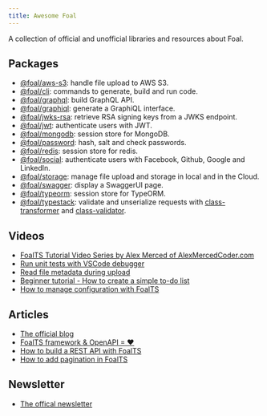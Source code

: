 ```yaml
---
title: Awesome Foal
---
```


A collection of official and unofficial libraries and resources about Foal.

## Packages

- [@foal/aws-s3](https://www.npmjs.com/package/@foal/aws-s3): handle file upload to AWS S3.
- [@foal/cli](https://www.npmjs.com/package/@foal/cli): commands to generate, build and run code.
- [@foal/graphql](https://www.npmjs.com/package/@foal/graphql): build GraphQL API.
- [@foal/graphiql](https://www.npmjs.com/package/@foal/graphiql): generate a GraphiQL interface.
- [@foal/jwks-rsa](https://www.npmjs.com/package/@foal/jwks-rsa): retrieve RSA signing keys from a JWKS endpoint.
- [@foal/jwt](https://www.npmjs.com/package/@foal/jwt): authenticate users with JWT.
- [@foal/mongodb](https://www.npmjs.com/package/@foal/mongodb): session store for MongoDB.
- [@foal/password](https://www.npmjs.com/package/@foal/password): hash, salt and check passwords.
- [@foal/redis](https://www.npmjs.com/package/@foal/redis): session store for redis.
- [@foal/social](https://www.npmjs.com/package/@foal/social): authenticate users with Facebook, Github, Google and LinkedIn.
- [@foal/storage](https://www.npmjs.com/package/@foal/storage): manage file upload and storage in local and in the Cloud.
- [@foal/swagger](https://www.npmjs.com/package/@foal/swagger): display a SwaggerUI page.
- [@foal/typeorm](https://www.npmjs.com/package/@foal/typeorm): session store for TypeORM.
- [@foal/typestack](https://www.npmjs.com/package/@foal/typestack): validate and unserialize requests with [class-transformer](https://www.npmjs.com/package/class-transformer) and [class-validator](https://www.npmjs.com/package/class-validator).

## Videos

- [FoalTS Tutorial Video Series by Alex Merced of AlexMercedCoder.com](https://youtu.be/c7vfkzVm4Y8)
- [Run unit tests with VSCode debugger](https://youtu.be/5S_XVaURK8k)
- [Read file metadata during upload](https://www.youtube.com/watch?v=8wiyS5_Usoc)
- [Beginner tutorial - How to create a simple to-do list](https://www.youtube.com/watch?v=kPDlHtgKk68)
- [How to manage configuration with FoalTS](https://www.youtube.com/watch?v=e_W8QnImazo)

## Articles

- [The official blog](https://foalts.org/blog)
- [FoalTS framework & OpenAPI = ❤](https://medium.com/@poullain.loic/foalts-framework-openapi-5ef3903d01af)
- [How to build a REST API with FoalTS](https://medium.com/@poullain.loic/how-to-build-a-rest-api-with-foalts-5fcd72d10a83)
- [How to add pagination in FoalTS ](https://dev.to/loicpoullain/how-to-add-pagination-in-foalts-2cef)

## Newsletter

- [The offical newsletter](https://foalts.org/newsletter)